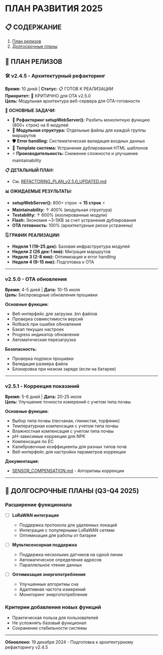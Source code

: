 # ПЛАН РАЗВИТИЯ 2025

## 📋 СОДЕРЖАНИЕ
1. [План релизов](#план-релизов)
2. [Долгосрочные планы](#долгосрочные-планы)

## 🚀 ПЛАН РЕЛИЗОВ

### 🛠️ **v2.4.5 - Архитектурный рефакторинг**
**Время:** 10 дней | **Статус:** 📋 ГОТОВ К РЕАЛИЗАЦИИ  
**Приоритет:** 🔴 КРИТИЧНО для OTA v2.5.0  
**Цель:** Модульная архитектура веб-сервера для OTA-готовности

**🎯 ОСНОВНЫЕ ЗАДАЧИ:**
- 🔧 **Рефакторинг setupWebServer():** Разбить монолитную функцию (800+ строк) на 6 модулей
- 📁 **Модульная структура:** Отдельные файлы для каждой группы маршрутов
- 🛡️ **Error handling:** Систематическая валидация входных данных
- 🎨 **Template система:** Устранение дублирования HTML шаблонов
- ⚡ **Производительность:** Снижение сложности и улучшение maintainability

**📋 ДЕТАЛЬНЫЙ ПЛАН:**
- См. [REFACTORING_PLAN_v2.5.0_UPDATED.md](REFACTORING_PLAN_v2.5.0_UPDATED.md)

**📊 ОЖИДАЕМЫЕ РЕЗУЛЬТАТЫ:**
- **setupWebServer():** 800+ строк → **15 строк** ⚡
- **Maintainability:** ↑ 400% (модульная структура)
- **Testability:** ↑ 600% (изолированные модули)  
- **Flash:** Экономия ~3-5KB за счет устранения дублирования
- **OTA готовность:** 100% (архитектурные риски устранены)

**🗓️ ГРАФИК РЕАЛИЗАЦИИ:**
- **Неделя 1 (19-25 дек):** Базовая инфраструктура модулей
- **Неделя 2 (26 дек-1 янв):** Миграция маршрутов
- **Неделя 3 (2-8 янв):** Оптимизация и error handling  
- **Неделя 4 (9-15 янв):** Подготовка к OTA

---

### v2.5.0 - OTA обновления
**Время:** 4-5 дней | **Дата:** 10-15 июля  
**Цель:** Беспроводные обновления прошивки

**Основные функции:**
- Веб-интерфейс для загрузки .bin файлов
- Проверка совместимости версий
- Rollback при ошибке обновления
- Бэкап текущих настроек
- Progress индикатор обновления
- Автоматическая перезагрузка

**Безопасность:**
- Проверка подписи прошивки
- Валидация размера файла
- Блокировка при низком заряде (если на батарее)

---

### v2.5.1 - Коррекция показаний
**Время:** 5-6 дней | **Дата:** 20-25 июля  
**Цель:** Улучшение точности измерений с учетом типа почвы

**Основные функции:**
- Выбор типа почвы (песчаная, глинистая, торфяник)
- Температурная компенсация с учетом типа почвы
- Влажностная компенсация с учетом типа почвы
- pH-зависимые коррекции для NPK
- Компенсация по EC
- Калибровочные коэффициенты для разных типов почв
- Веб-интерфейс для настройки параметров коррекции

**Документация:**
- [SENSOR_COMPENSATION.md](SENSOR_COMPENSATION.md) - Алгоритмы коррекции

---

## 🎯 ДОЛГОСРОЧНЫЕ ПЛАНЫ (Q3-Q4 2025)

### Расширение функционала
- [ ] **LoRaWAN интеграция**
  - Поддержка протокола для удаленных локаций
  - Интеграция с популярными LoRaWAN сетями
  - Оптимизация для работы от батареи

- [ ] **Мультисенсорная поддержка**
  - Поддержка нескольких датчиков на одной линии
  - Автоматическое определение адресов
  - Параллельное чтение данных

- [ ] **Оптимизация энергопотребления**
  - Улучшенные алгоритмы сна
  - Адаптивная частота измерений
  - Мониторинг энергопотребления

### Критерии добавления новых функций
- Практическая польза для пользователей
- Не усложнять базовый функционал
- Сохранение стабильности системы

---

**Обновлено:** 19 декабря 2024 - Подготовка к архитектурному рефакторингу v2.4.5